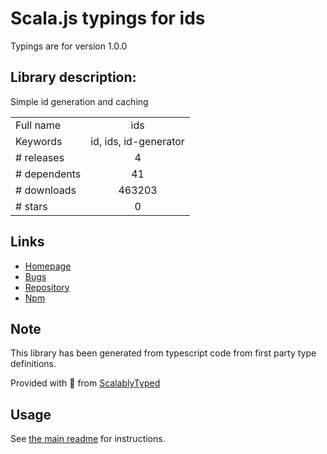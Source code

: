 
# Scala.js typings for ids

Typings are for version 1.0.0

## Library description:
Simple id generation and caching

|                    |                 |
| ------------------ | :-------------: |
| Full name          | ids |
| Keywords           | id, ids, id-generator |
| # releases         | 4 |
| # dependents       | 41 |
| # downloads        | 463203 |
| # stars            | 0 |

## Links
- [Homepage](https://github.com/bpmn-io/ids#readme)
- [Bugs](https://github.com/bpmn-io/ids/issues)
- [Repository](https://github.com/bpmn-io/ids)
- [Npm](https://www.npmjs.com/package/ids)
    


## Note
This library has been generated from typescript code from first party type definitions.

Provided with :purple_heart: from [ScalablyTyped](https://github.com/oyvindberg/ScalablyTyped)

## Usage
See [the main readme](../../readme.md) for instructions.


